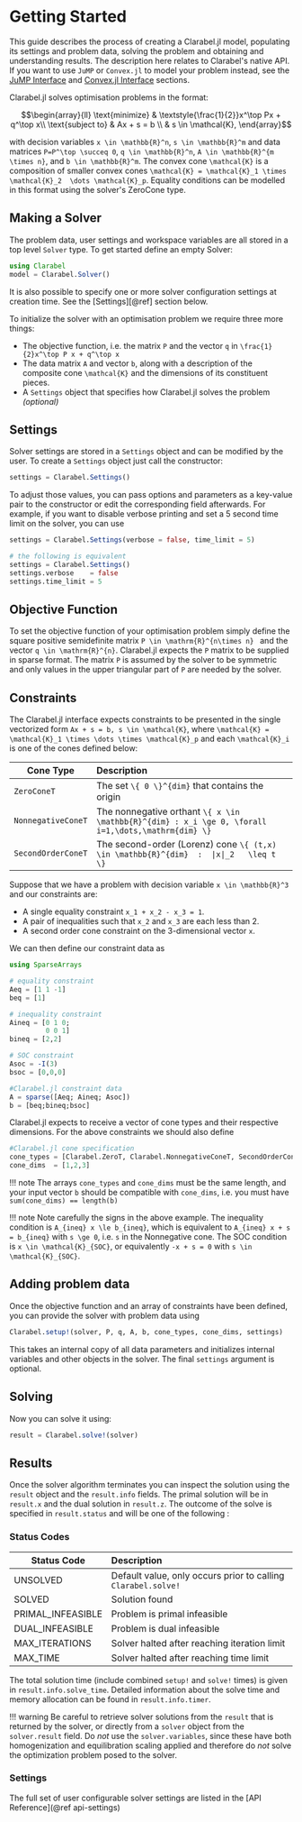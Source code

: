 # Getting Started

This guide describes the process of creating a Clarabel.jl model, populating its settings and problem data, solving the problem and obtaining and understanding results.  The description here relates to Clarabel's native API.  If you want to use `JuMP` or `Convex.jl` to model your  problem instead, see the [JuMP Interface](@ref) and [Convex.jl Interface](@ref) sections.

Clarabel.jl solves optimisation problems in the format:
```math
\begin{array}{ll} \text{minimize} & \textstyle{\frac{1}{2}}x^\top Px + q^\top x\\ \text{subject to} & Ax + s = b \\ & s \in \mathcal{K}, \end{array}
```

with decision variables ``x \in \mathbb{R}^n``, ``s \in \mathbb{R}^m`` and data matrices ``P=P^\top \succeq 0``, ``q \in \mathbb{R}^n``, ``A \in \mathbb{R}^{m \times n}``, and ``b \in \mathbb{R}^m``.  The convex cone ``\mathcal{K}``
is a composition of smaller convex cones ``\mathcal{K} = \mathcal{K}_1 \times \mathcal{K}_2  \dots \mathcal{K}_p``.   Equality conditions can be modelled in this format using the solver's ZeroCone type.   

## Making a Solver
The problem data, user settings and workspace variables are all stored in a top level `Solver` type. To get started define an empty Solver:
```julia
using Clarabel
model = Clarabel.Solver()
```
It is also possible to specify one or more solver configuration settings at creation time.   See the [Settings][@ref] section below.   

To initialize the solver with an optimisation problem we require three more things:
* The objective function, i.e. the matrix `P` and the vector `q` in ``\frac{1}{2}x^\top P x + q^\top x``
* The data matrix `A` and vector `b`, along with a description of the composite cone `\mathcal{K}` and the dimensions of its constituent pieces.
* A `Settings` object that specifies how Clarabel.jl solves the problem _(optional)_

## Settings

Solver settings are stored in a `Settings` object and can be modified by the user. To create a `Settings` object just call the constructor:

```julia
settings = Clarabel.Settings()
```

To adjust those values, you can pass options and parameters as a key-value pair to the constructor or edit the corresponding field afterwards. For example, if you want to disable verbose printing and set a 5 second time limit on the solver, you can use
```julia
settings = Clarabel.Settings(verbose = false, time_limit = 5)

# the following is equivalent
settings = Clarabel.Settings()
settings.verbose    = false
settings.time_limit = 5
```

## Objective Function
To set the objective function of your optimisation problem simply define the square positive semidefinite matrix ``P \in \mathrm{R}^{n\times n} `` and the vector ``q \in \mathrm{R}^{n}``. Clarabel.jl expects the `P` matrix to be supplied in sparse format.   The matrix `P` is assumed by the solver to be symmetric and only values in the upper triangular part of `P` are needed by the solver.

## Constraints
The Clarabel.jl interface expects constraints to be presented in the single vectorized form ``Ax + s = b, s \in \mathcal{K}``, where ``\mathcal{K} = \mathcal{K}_1 \times \dots \times \mathcal{K}_p`` and each ``\mathcal{K}_i`` is one of the  cones defined below:

Cone Type| Description
-----      |   :-----
`ZeroConeT`    | The set ``\{ 0 \}^{dim}`` that contains the origin
`NonnegativeConeT` | The nonnegative orthant ``\{ x \in \mathbb{R}^{dim} : x_i \ge 0, \forall i=1,\dots,\mathrm{dim} \}``
`SecondOrderConeT` | The second-order (Lorenz) cone ``\{ (t,x) \in \mathbb{R}^{dim}  :  \|x\|_2   \leq t \}``


Suppose that we have a problem with decision variable ``x \in \mathbb{R}^3`` and our constraints are:
* A single equality constraint ``x_1 + x_2 - x_3 = 1``.   
* A pair of inequalities such that ``x_2`` and ``x_3`` are each less than 2.
* A second order cone constraint on the 3-dimensional vector ``x``.   

We can then define our constraint data as

```julia
using SparseArrays

# equality constraint
Aeq = [1 1 -1]
beq = [1]

# inequality constraint
Aineq = [0 1 0;
         0 0 1]
bineq = [2,2]

# SOC constraint
Asoc = -I(3)
bsoc = [0,0,0]

#Clarabel.jl constraint data
A = sparse([Aeq; Aineq; Asoc])
b = [beq;bineq;bsoc]
```

Clarabel.jl expects to receive a vector of cone types and their respective dimensions.  For the above constraints we  should also define
```julia
#Clarabel.jl cone specification
cone_types = [Clarabel.ZeroT, Clarabel.NonnegativeConeT, SecondOrderConeT]
cone_dims  = [1,2,3]
```

!!! note
    The arrays `cone_types` and `cone_dims` must be the same length, and your input vector `b` should be compatible with `cone_dims`, i.e. you must have `sum(cone_dims) == length(b)`



!!! note
    Note carefully the signs in the above example.   The inequality condition is ``A_{ineq} x \le b_{ineq}``, which is equivalent to ``A_{ineq} x + s = b_{ineq}`` with ``s \ge 0``, i.e. ``s`` in the Nonnegative cone.    The SOC condition is ``x \in \mathcal{K}_{SOC}``, or equivalently ``-x + s = 0`` with ``s \in \mathcal{K}_{SOC}``.


## Adding problem data
Once the objective function and an array of constraints have been defined, you can provide the solver with problem data using
```julia
Clarabel.setup!(solver, P, q, A, b, cone_types, cone_dims, settings)
```
This takes an internal copy of all data parameters and initializes internal variables and other objects in the solver.  The final `settings` argument is optional.


## Solving
Now you can solve it using:
```julia
result = Clarabel.solve!(solver)
```

## Results

Once the solver algorithm terminates you can inspect the solution using the `result` object and the `result.info` fields.   The primal solution will be in `result.x` and the dual solution in `result.z`. The outcome of the solve is specified in `result.status` and will be one of the following :

### Status Codes


Status Code  | Description
---  | :---
UNSOLVED            |  Default value, only occurs prior to calling `Clarabel.solve!`
SOLVED              |  Solution found
PRIMAL_INFEASIBLE   |  Problem is primal infeasible
DUAL_INFEASIBLE     |  Problem is dual infeasible
MAX_ITERATIONS      |  Solver halted after reaching iteration limit
MAX_TIME            |  Solver halted after reaching time limit

The total solution time (include combined `setup!` and `solve!` times) is given in `result.info.solve_time`.   Detailed information about the solve time and memory allocation can be found in `result.info.timer`.

!!! warning
    Be careful to retrieve solver solutions from the `result` that is returned by the solver, or directly from a `solver` object from the `solver.result` field.   Do *not* use the `solver.variables`, since these have both homogenization and equilibration scaling applied and therefore do *not* solve the optimization problem posed to the solver.

### Settings

The full set of user configurable solver settings are listed in the [API Reference](@ref api-settings)
